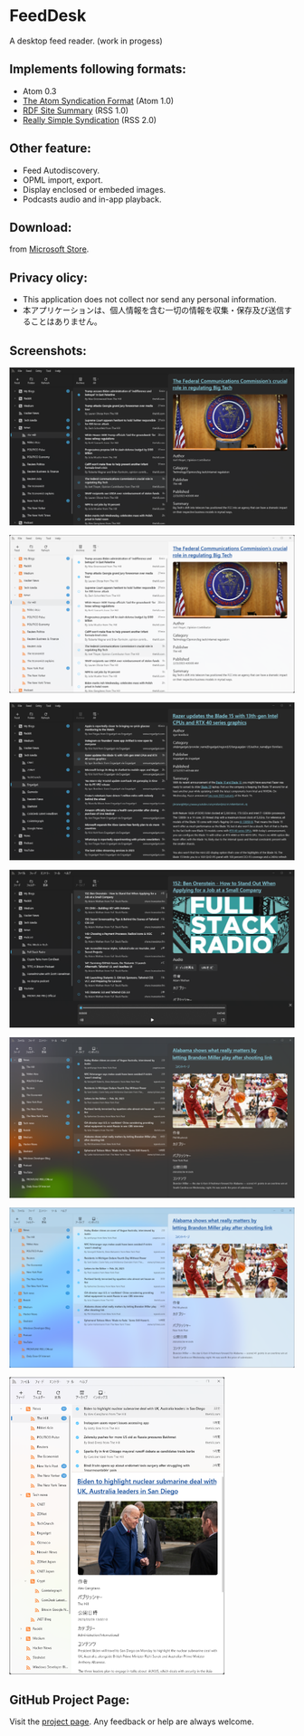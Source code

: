 
# FeedDesk
A desktop feed reader. (work in progess)

## Implements following formats:  

* Atom 0.3
* [The Atom Syndication Format](https://tools.ietf.org/html/rfc4287) (Atom 1.0)
* [RDF Site Summary](https://www.w3.org/2001/09/rdfprimer/rss.html) (RSS 1.0)
* [Really Simple Syndication](https://validator.w3.org/feed/docs/rss2.html) (RSS 2.0)

## Other feature:
* Feed Autodiscovery.
* OPML import, export.
* Display enclosed or embeded images.
* Podcasts audio and in-app playback.

## Download:

from [Microsoft Store](https://www.microsoft.com/store/apps/9PGDGKFSV6L9).


## Privacy olicy:
* This application does not collect nor send any personal information.
* 本アプリケーションは、個人情報を含む一切の情報を収集・保存及び送信することはありません。

## Screenshots:

![FeedDesk](https://github.com/torum/FeedDesk/blob/main/docs/images/FeedDesk-Screenshot1-Dark.png?raw=true) 

![FeedDesk](https://github.com/torum/FeedDesk/blob/main/docs/images/FeedDesk-Screenshot1-Light.png?raw=true) 

![FeedDesk](https://github.com/torum/FeedDesk/blob/main/docs/images/FeedDesk-Screenshot1-Dark-Text.png?raw=true) 

![FeedDesk](https://github.com/torum/FeedDesk/blob/main/docs/images/FeedDesk-Screenshot1-Dark-Podcast.png?raw=true) 

![FeedDesk](https://github.com/torum/FeedDesk/blob/main/docs/images/FeedDesk-Screenshot1-Acrylic-Dark.png?raw=true) 

![FeedDesk](https://github.com/torum/FeedDesk/blob/main/docs/images/FeedDesk-Screenshot1-Acrylic-Light.png?raw=true) 

<img width="380" alt="FeedDesk" src="https://github.com/torum/FeedDesk/blob/main/docs/images/FeedDesk-Screenshot1-Light-vertical.png?raw=true">

## GitHub Project Page:

Visit the [project page](https://github.com/torum/FeedDesk/). Any feedback or help are always welcome.


